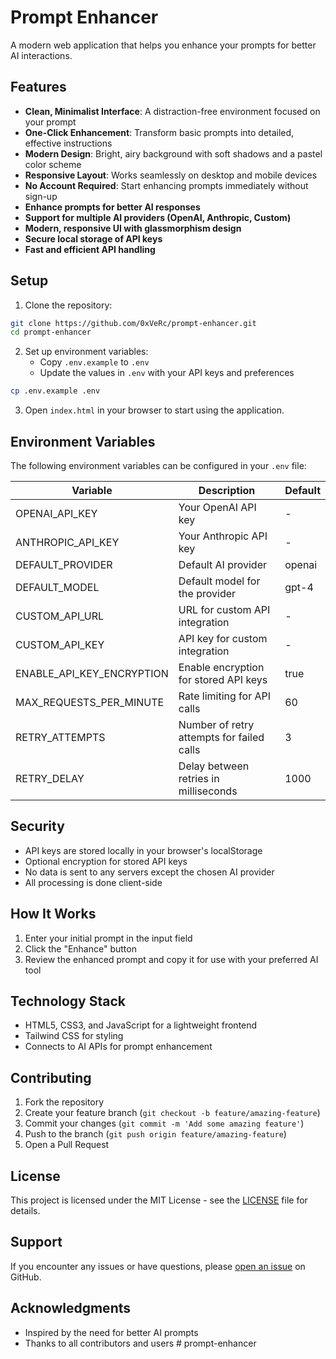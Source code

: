 # Prompt Enhancer

A modern web application that helps you enhance your prompts for better AI interactions.

## Features

- **Clean, Minimalist Interface**: A distraction-free environment focused on your prompt
- **One-Click Enhancement**: Transform basic prompts into detailed, effective instructions
- **Modern Design**: Bright, airy background with soft shadows and a pastel color scheme
- **Responsive Layout**: Works seamlessly on desktop and mobile devices
- **No Account Required**: Start enhancing prompts immediately without sign-up
- **Enhance prompts for better AI responses**
- **Support for multiple AI providers (OpenAI, Anthropic, Custom)**
- **Modern, responsive UI with glassmorphism design**
- **Secure local storage of API keys**
- **Fast and efficient API handling**

## Setup

1. Clone the repository:
```bash
git clone https://github.com/0xVeRc/prompt-enhancer.git
cd prompt-enhancer
```

2. Set up environment variables:
   - Copy `.env.example` to `.env`
   - Update the values in `.env` with your API keys and preferences
```bash
cp .env.example .env
```

3. Open `index.html` in your browser to start using the application.

## Environment Variables

The following environment variables can be configured in your `.env` file:

| Variable | Description | Default |
|----------|-------------|---------|
| OPENAI_API_KEY | Your OpenAI API key | - |
| ANTHROPIC_API_KEY | Your Anthropic API key | - |
| DEFAULT_PROVIDER | Default AI provider | openai |
| DEFAULT_MODEL | Default model for the provider | gpt-4 |
| CUSTOM_API_URL | URL for custom API integration | - |
| CUSTOM_API_KEY | API key for custom integration | - |
| ENABLE_API_KEY_ENCRYPTION | Enable encryption for stored API keys | true |
| MAX_REQUESTS_PER_MINUTE | Rate limiting for API calls | 60 |
| RETRY_ATTEMPTS | Number of retry attempts for failed calls | 3 |
| RETRY_DELAY | Delay between retries in milliseconds | 1000 |

## Security

- API keys are stored locally in your browser's localStorage
- Optional encryption for stored API keys
- No data is sent to any servers except the chosen AI provider
- All processing is done client-side

## How It Works

1. Enter your initial prompt in the input field
2. Click the "Enhance" button
3. Review the enhanced prompt and copy it for use with your preferred AI tool

## Technology Stack

- HTML5, CSS3, and JavaScript for a lightweight frontend
- Tailwind CSS for styling
- Connects to AI APIs for prompt enhancement

## Contributing

1. Fork the repository
2. Create your feature branch (`git checkout -b feature/amazing-feature`)
3. Commit your changes (`git commit -m 'Add some amazing feature'`)
4. Push to the branch (`git push origin feature/amazing-feature`)
5. Open a Pull Request

## License

This project is licensed under the MIT License - see the [LICENSE](LICENSE) file for details.

## Support

If you encounter any issues or have questions, please [open an issue](https://github.com/0xVeRc/prompt-enhancer/issues) on GitHub.

## Acknowledgments

- Inspired by the need for better AI prompts
- Thanks to all contributors and users
#   p r o m p t - e n h a n c e r 
 
 
